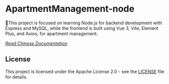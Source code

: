 # ApartmentManagement-node
🚀This project is focused on learning Node.js for backend development with Express and MySQL, while the frontend is built using Vue 3, Vite, Element Plus, and Axios, for apartment management. 

*[Read Chinese Documentation](./README.md)*

## License
This project is licensed under the Apache License 2.0 - see the [LICENSE](./LICENSE) file for details.
